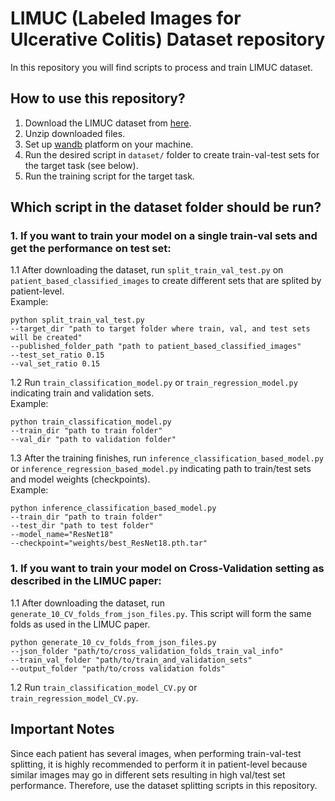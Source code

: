 # LIMUC (Labeled Images for Ulcerative Colitis) Dataset repository

In this repository you will find scripts to process and train LIMUC dataset.

## How to use this repository?

1. Download the LIMUC dataset from [here]().
2. Unzip downloaded files.
3. Set up [wandb](https://wandb.ai/) platform on your machine.
4. Run the desired script in `dataset/` folder to create train-val-test sets for the target task (see below).
5. Run the training script for the target task.


##  Which script in the dataset folder should be run?

### 1. If you want to train your model on a single train-val sets and get the performance on test set:

1.1 After downloading the dataset, run `split_train_val_test.py` on `patient_based_classified_images` to create different sets that are splited by patient-level.  
Example: 
```
python split_train_val_test.py 
--target_dir "path to target folder where train, val, and test sets will be created" 
--published_folder_path "path to patient_based_classified_images" 
--test_set_ratio 0.15 
--val_set_ratio 0.15
```  
1.2 Run `train_classification_model.py` or `train_regression_model.py` indicating train and validation sets.  
Example:
```
python train_classification_model.py 
--train_dir "path to train folder" 
--val_dir "path to validation folder"
```

1.3 After the training finishes, run `inference_classification_based_model.py` or `inference_regression_based_model.py` indicating path to train/test sets and model weights (checkpoints).  
Example:
```
python inference_classification_based_model.py 
--train_dir "path to train folder" 
--test_dir "path to test folder" 
--model_name="ResNet18"  
--checkpoint="weights/best_ResNet18.pth.tar"
```

### 1. If you want to train your model on Cross-Validation setting as described in the LIMUC paper:

1.1 After downloading the dataset, run `generate_10_CV_folds_from_json_files.py`. This script will form the same folds as used in the LIMUC paper.
```
python generate_10_cv_folds_from_json_files.py
--json_folder "path/to/cross_validation_folds_train_val_info"
--train_val_folder "path/to/train_and_validation_sets"
--output_folder "path/to/cross validation folds"
```

1.2 Run `train_classification_model_CV.py` or `train_regression_model_CV.py`.
 

## Important Notes

Since each patient has several images, when performing train-val-test splitting, it is highly
recommended to perform it in patient-level because similar images may go in different sets resulting in high val/test set performance.
Therefore, use the dataset splitting scripts in this repository.


